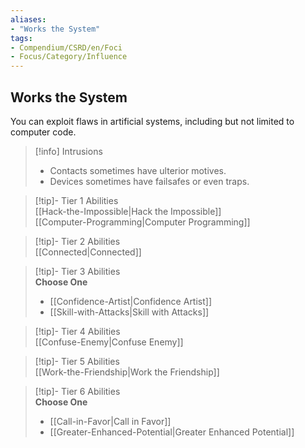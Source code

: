 ```yaml
---
aliases:
- "Works the System"
tags:
- Compendium/CSRD/en/Foci
- Focus/Category/Influence
---
```


  
## Works the System  
You can exploit flaws in artificial systems, including but not limited to computer code.  

>[!info] Intrusions  
>- Contacts sometimes have ulterior motives.  
>- Devices sometimes have failsafes or even traps.  


>[!tip]- Tier 1 Abilities  
> [[Hack-the-Impossible|Hack the Impossible]]  
> [[Computer-Programming|Computer Programming]]  


>[!tip]- Tier 2 Abilities  
> [[Connected|Connected]]  


>[!tip]- Tier 3 Abilities  
> **Choose One**  
>- [[Confidence-Artist|Confidence Artist]]  
>- [[Skill-with-Attacks|Skill with Attacks]]  


>[!tip]- Tier 4 Abilities  
> [[Confuse-Enemy|Confuse Enemy]]  


>[!tip]- Tier 5 Abilities  
> [[Work-the-Friendship|Work the Friendship]]  


>[!tip]- Tier 6 Abilities  
> **Choose One**  
>- [[Call-in-Favor|Call in Favor]]  
>- [[Greater-Enhanced-Potential|Greater Enhanced Potential]]
